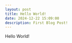 ```yaml
---
layout: post
title: Hello World!
date: 2024-12-22 15:09:00
description: First Blog Post!
---
```


Hello World!